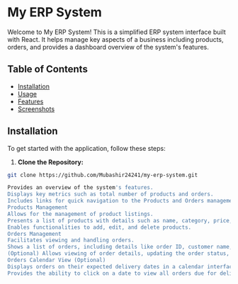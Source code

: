 # My ERP System

Welcome to My ERP System! This is a simplified ERP system interface built with React. It helps manage key aspects of a business including products, orders, and provides a dashboard overview of the system's features.

## Table of Contents

- [Installation](#installation)
- [Usage](#usage)
- [Features](#features)
- [Screenshots](#screenshots)

## Installation

To get started with the application, follow these steps:

1. **Clone the Repository:**

```bash
git clone https://github.com/Mubashir24241/my-erp-system.git

Provides an overview of the system's features.
Displays key metrics such as total number of products and orders.
Includes links for quick navigation to the Products and Orders management pages.
Products Management
Allows for the management of product listings.
Presents a list of products with details such as name, category, price, and stock quantity.
Enables functionalities to add, edit, and delete products.
Orders Management
Facilitates viewing and handling orders.
Shows a list of orders, including details like order ID, customer name, order date, and status.
(Optional) Allows viewing of order details, updating the order status, and deletion of orders.
Orders Calendar View (Optional)
Displays orders on their expected delivery dates in a calendar interface.
Provides the ability to click on a date to view all orders due for delivery that day.